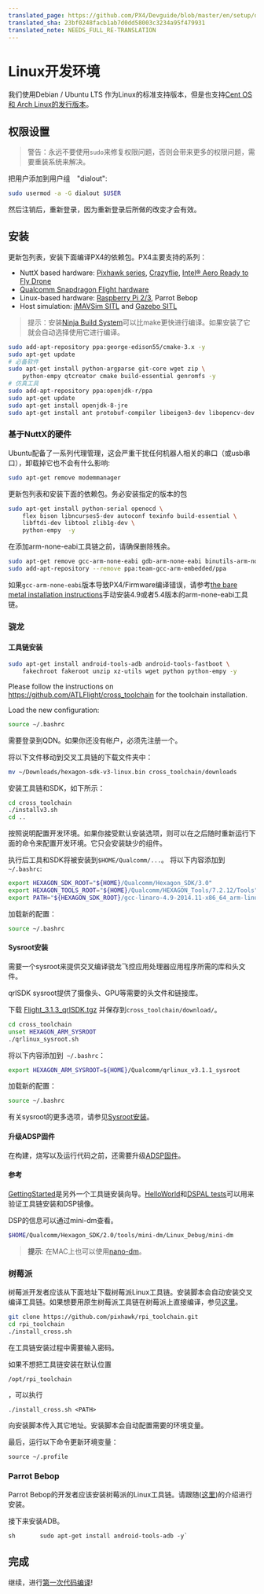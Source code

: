 ```yaml
---
translated_page: https://github.com/PX4/Devguide/blob/master/en/setup/dev_env_linux.md
translated_sha: 23bf0248facb1ab7d0dd58003c3234a95f479931
translated_note: NEEDS_FULL_RE-TRANSLATION
---
```


# Linux开发环境
我们使用Debian / Ubuntu LTS 作为Linux的标准支持版本，但是也支持[Cent OS 和 Arch Linux的发行版本](../setup/dev_env_linux_boutique.md)。

## 权限设置


> 警告：永远不要使用`sudo`来修复权限问题，否则会带来更多的权限问题，需要重装系统来解决。


把用户添加到用户组　"dialout":

<div class="host-code"></div>

```sh
sudo usermod -a -G dialout $USER
```

然后注销后，重新登录，因为重新登录后所做的改变才会有效。

## 安装

更新包列表，安装下面编译PX4的依赖包。PX4主要支持的系列：

* NuttX based hardware: [Pixhawk series](https://docs.px4.io/en/flight_controller/pixhawk_series.html), [Crazyflie](https://docs.px4.io/en/flight_controller/crazyflie2.html),
  [Intel® Aero Ready to Fly Drone](https://docs.px4.io/en/flight_controller/intel_aero.html)
* [Qualcomm Snapdragon Flight hardware](https://docs.px4.io/en/flight_controller/snapdragon_flight.html)
* Linux-based hardware: [Raspberry Pi 2/3](https://docs.px4.io/en/flight_controller/raspberry_pi_navio2.html), Parrot Bebop
* Host simulation: [jMAVSim SITL](../simulation/jmavsim.md) and [Gazebo SITL](../simulation/gazebo.md)

> 提示：安装[Ninja Build System](../setup/dev_env_linux_boutique.md#ninja-build-system)可以比make更快进行编译。如果安装了它就会自动选择使用它进行编译。


```sh
sudo add-apt-repository ppa:george-edison55/cmake-3.x -y
sudo apt-get update
# 必备软件
sudo apt-get install python-argparse git-core wget zip \
    python-empy qtcreator cmake build-essential genromfs -y
# 仿真工具
sudo add-apt-repository ppa:openjdk-r/ppa
sudo apt-get update
sudo apt-get install openjdk-8-jre
sudo apt-get install ant protobuf-compiler libeigen3-dev libopencv-dev openjdk-8-jdk openjdk-8-jre clang-3.5 lldb-3.5 -y
```

### 基于NuttX的硬件

Ubuntu配备了一系列代理管理，这会严重干扰任何机器人相关的串口（或usb串口），卸载掉它也不会有什么影响:

```sh
sudo apt-get remove modemmanager
```

更新包列表和安装下面的依赖包。务必安装指定的版本的包

```sh
sudo apt-get install python-serial openocd \
    flex bison libncurses5-dev autoconf texinfo build-essential \
    libftdi-dev libtool zlib1g-dev \
    python-empy  -y
```

在添加arm-none-eabi工具链之前，请确保删除残余。

```sh
sudo apt-get remove gcc-arm-none-eabi gdb-arm-none-eabi binutils-arm-none-eabi gcc-arm-embedded
sudo add-apt-repository --remove ppa:team-gcc-arm-embedded/ppa
```

如果`gcc-arm-none-eabi`版本导致PX4/Firmware编译错误，请参考[the bare metal installation instructions](../setup/dev_env_linux_boutique.md#toolchain-installation)手动安装4.9或者5.4版本的arm-none-eabi工具链。

### 骁龙

#### 工具链安装

```sh
sudo apt-get install android-tools-adb android-tools-fastboot \
    fakechroot fakeroot unzip xz-utils wget python python-empy -y
```

Please follow the instructions on https://github.com/ATLFlight/cross_toolchain for the toolchain installation.

Load the new configuration:

```sh
source ~/.bashrc
```


需要登录到QDN。如果你还没有帐户，必须先注册一个。



将以下文件移动到交叉工具链的下载文件夹中：

```sh
mv ~/Downloads/hexagon-sdk-v3-linux.bin cross_toolchain/downloads
```

安装工具链和SDK，如下所示：

```sh
cd cross_toolchain
./installv3.sh
cd ..
```

按照说明配置开发环境。如果你接受默认安装选项，则可以在之后随时重新运行下面的命令来配置开发环境。它只会安装缺少的组件。



执行后工具和SDK将被安装到`$HOME/Qualcomm/...`。 将以下内容添加到` ~/.bashrc`:

```sh
export HEXAGON_SDK_ROOT="${HOME}/Qualcomm/Hexagon_SDK/3.0"
export HEXAGON_TOOLS_ROOT="${HOME}/Qualcomm/HEXAGON_Tools/7.2.12/Tools"
export PATH="${HEXAGON_SDK_ROOT}/gcc-linaro-4.9-2014.11-x86_64_arm-linux-gnueabihf_linux/bin:$PATH"
```

加载新的配置：

```sh
source ~/.bashrc
```

#### Sysroot安装

需要一个sysroot来提供交叉编译骁龙飞控应用处理器应用程序所需的库和头文件。

qrlSDK sysroot提供了摄像头、GPU等需要的头文件和链接库。

下载 [Flight_3.1.3_qrlSDK.tgz](https://support.intrinsyc.com/attachments/download/1515/Flight_3.1.3_qrlSDK.tgz) 并保存到`cross_toolchain/download/`。

```sh
cd cross_toolchain
unset HEXAGON_ARM_SYSROOT
./qrlinux_sysroot.sh
```

将以下内容添加到` ~/.bashrc`：

```sh
export HEXAGON_ARM_SYSROOT=${HOME}/Qualcomm/qrlinux_v3.1.1_sysroot
```

加载新的配置：

```sh
source ~/.bashrc
```

有关sysroot的更多选项，请参见[Sysroot安装](https://github.com/ATLFlight/cross_toolchain/blob/sdk3/README.md#sysroot-installation)。

#### 升级ADSP固件

在构建，烧写以及运行代码之前，还需要升级[ADSP固件](https://docs.px4.io/en/flight_controller/snapdragon_flight_advanced.html#updating-the-adsp-firmware)。

#### 参考

[GettingStarted](https://github.com/ATLFlight/ATLFlightDocs/blob/master/GettingStarted.md)是另外一个工具链安装向导。[HelloWorld](https://github.com/ATLFlight/HelloWorld)和[DSPAL tests](https://github.com/ATLFlight/dspal/tree/master/test/dspal_tester)可以用来验证工具链安装和DSP镜像。

DSP的信息可以通过mini-dm查看。

```sh
$HOME/Qualcomm/Hexagon_SDK/2.0/tools/mini-dm/Linux_Debug/mini-dm
```
> **提示**: 在MAC上也可以使用[nano-dm](https://github.com/kevinmehall/nano-dm)。

### 树莓派

树莓派开发者应该从下面地址下载树莓派Linux工具链。安装脚本会自动安装交叉编译工具链。如果想要用原生树莓派工具链在树莓派上直接编译，参见[这里](https://docs.px4.io/en/flight_controller/raspberry_pi_navio2.html#native-builds-optional)。

```sh
git clone https://github.com/pixhawk/rpi_toolchain.git
cd rpi_toolchain
./install_cross.sh
```

在工具链安装过程中需要输入密码。

如果不想把工具链安装在默认位置
```
/opt/rpi_toolchain
```
，可以执行
```
./install_cross.sh <PATH>
```
向安装脚本传入其它地址。安装脚本会自动配置需要的环境变量。

最后，运行以下命令更新环境变量：

```
source ~/.profile
```

### Parrot Bebop

Parrot Bebop的开发者应该安装树莓派的Linux工具链。请跟随([这里](https://docs.px4.io/en/flight_controller/raspberry_pi_navio2.html))的介绍进行安装。

接下来安装ADB。

``sh      
sudo apt-get install android-tools-adb -y` ``

## 完成

继续，进行[第一次代码编译](../setup/building_px4.md)!
